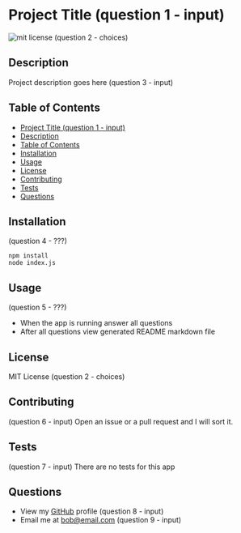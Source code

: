 # Project Title (question 1 - input)

![mit license](https://img.shields.io/badge/license-MIT-green) (question 2 - choices)

## Description

Project description goes here (question 3 - input)

## Table of Contents

- [Project Title (question 1 - input)](#project-title-question-1---input)
- [Description](#description)
- [Table of Contents](#table-of-contents)
- [Installation](#installation)
- [Usage](#usage)
- [License](#license)
- [Contributing](#contributing)
- [Tests](#tests)
- [Questions](#questions)

## Installation

(question 4 - ???)

```
npm install
node index.js
```

## Usage

(question 5 - ???)

- When the app is running answer all questions
- After all questions view generated README markdown file

## License

MIT License (question 2 - choices)

## Contributing

(question 6 - input)
Open an issue or a pull request and I will sort it.

## Tests

(question 7 - input)
There are no tests for this app

## Questions

- View my [GitHub](https://github.com/surajverma2587) profile (question 8 - input)
- Email me at bob@email.com (question 9 - input)

